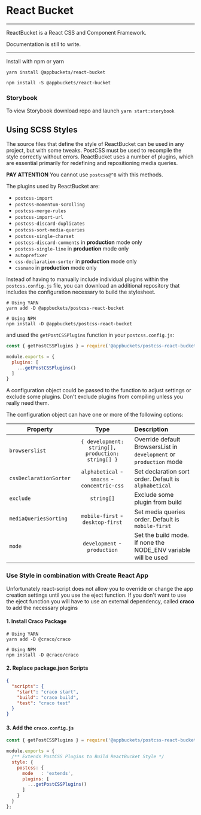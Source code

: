 # React Bucket

---

ReactBucket is a React CSS and Component Framework.

Documentation is still to write.


---

Install with npm or yarn

```
yarn install @appbuckets/react-bucket

npm install -S @appbuckets/react-bucket
```

### Storybook

To view Storybook download repo and launch `yarn start:storybook`

## Using SCSS Styles

The source files that define the style of ReactBucket can be used in any project, but with some tweaks. PostCSS must be
used to recompile the style correctly without errors. ReactBucket uses a number of plugins, which are essential
primarily for redefining and repositioning media queries.

**PAY ATTENTION** You cannot use `postcss@^8` with this methods.

The plugins used by ReactBucket are:

- `postcss-import`
- `postcss-momentum-scrolling`
- `postcss-merge-rules`
- `postcss-import-url`
- `postcss-discard-duplicates`
- `postcss-sort-media-queries`
- `postcss-single-charset`
- `postcss-discard-comments` in **production** mode only
- `postcss-single-line` in **production** mode only
- `autoprefixer`
- `css-declaration-sorter` in **production** mode only
- `cssnano` in **production** mode only

Instead of having to manually include individual plugins within the `postcss.config.js` file, you can download an
additional repository that includes the configuration necessary to build the stylesheet.

```shell
# Using YARN
yarn add -D @appbuckets/postcss-react-bucket

# Using NPM
npm install -D @appbuckets/postcss-react-bucket
```

and used the `getPostCSSPlugins` function in your `postcss.config.js`:

```javascript
const { getPostCSSPlugins } = require('@appbuckets/postcss-react-bucket');

module.exports = {
  plugins: [
    ...getPostCSSPlugins()
  ]
}
```

A configuration object could be passed to the function to adjust settings or exclude some plugins. Don't exclude plugins
from compiling unless you really need them.

The configuration object can have one or more of the following options:

| Property               | Type                                              | Description                                                         |
|------------------------|:-------------------------------------------------:|:--------------------------------------------------------------------|
| `browserslist`         | `{ development: string[], production: string[] }` | Override default BrowsersList in `development` or `production` mode |
| `cssDeclarationSorter` | `alphabetical` - `smacss` - `concentric-css`      | Set declaration sort order. Default is `alphabetical`               |
| `exclude`              | `string[]`                                        | Exclude some plugin from build                                      |
| `mediaQueriesSorting`  | `mobile-first` - `desktop-first`                  | Set media queries order. Default is `mobile-first`                  |
| `mode`                 | `development` - `production`                      | Set the build mode. If none the NODE_ENV variable will be used      |

### Use Style in combination with Create React App

Unfortunately react-script does not allow you to override or change the app creation settings until you use the eject
function. If you don't want to use the eject function you will have to use an external dependency, called **craco** to
add the necessary plugins

#### 1. Install Craco Package

```shell
# Using YARN
yarn add -D @craco/craco

# Using NPM
npm install -D @craco/craco
```

#### 2. Replace package.json Scripts

```json
{
  "scripts": {
    "start": "craco start",
    "build": "craco build",
    "test": "craco test"
  }
}
```

#### 3. Add the `craco.config.js`

```javascript
const { getPostCSSPlugins } = require('@appbuckets/postcss-react-bucket');

module.exports = {
  /** Extends PostCSS Plugins to Build ReactBucket Style */
  style: {
    postcss: {
      mode   : 'extends',
      plugins: [
        ...getPostCSSPlugins()
      ]
    }
  }
};

```

